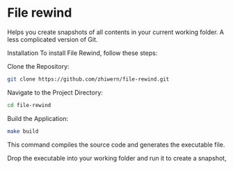 # File rewind
Helps you create snapshots of all contents in your current working folder. A less complicated version of Git. 

Installation
To install File Rewind, follow these steps:

Clone the Repository:

```bash
git clone https://github.com/zhiwern/file-rewind.git
```
Navigate to the Project Directory:

```bash
cd file-rewind
```
Build the Application:

```bash
make build
```
This command compiles the source code and generates the executable file.

Drop the executable into your working folder and run it to create a snapshot,
